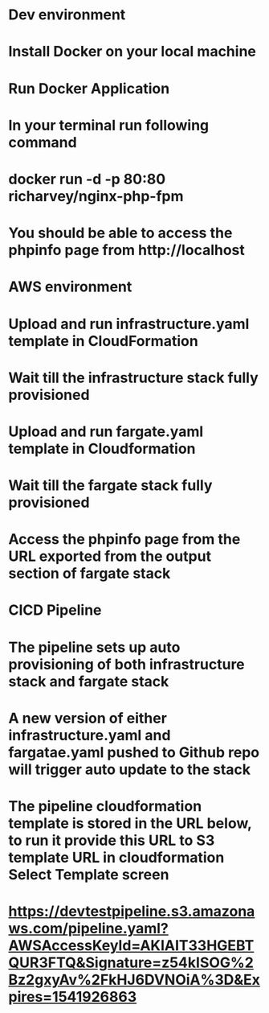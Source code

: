 
# ****Dev environment****
# Install Docker on your local machine
# Run Docker Application
# In your terminal run following command
#   docker run -d -p 80:80 richarvey/nginx-php-fpm
# You should be able to access the phpinfo page from http://localhost


# ****AWS environment****
# Upload and run infrastructure.yaml template in CloudFormation
# Wait till the infrastructure stack fully provisioned
# Upload and run fargate.yaml template in Cloudformation
# Wait till the fargate stack fully provisioned
# Access the phpinfo page from the URL exported from the output section of fargate stack


# ****CICD Pipeline****  
# The pipeline sets up auto provisioning of both infrastructure stack and fargate stack
# A new version of either infrastructure.yaml and fargatae.yaml pushed to Github repo will trigger auto update to the stack
# The pipeline cloudformation template is stored in the URL below, to run it provide this URL to S3 template URL in cloudformation Select Template screen
# https://devtestpipeline.s3.amazonaws.com/pipeline.yaml?AWSAccessKeyId=AKIAIT33HGEBTQUR3FTQ&Signature=z54kISOG%2Bz2gxyAv%2FkHJ6DVNOiA%3D&Expires=1541926863
